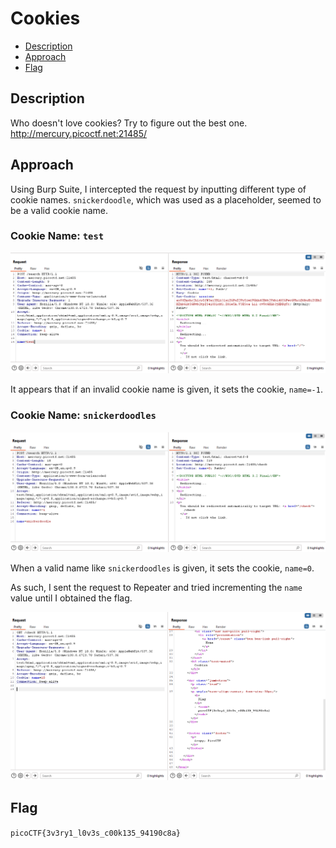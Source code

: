 # Cookies

- [Description](#description)
- [Approach](#approach)
- [Flag](#flag)

## Description

Who doesn't love cookies? Try to figure out the best one. http://mercury.picoctf.net:21485/

## Approach

Using Burp Suite, I intercepted the request by inputting different type of cookie names. `snickerdoodle`, which was used as a placeholder, seemed to be a valid cookie name.

### Cookie Name: `test`

<p align="center">
  <img src="https://raw.githubusercontent.com/DarrenPea/picoCTF_writeups/refs/heads/main/picoCTF-2021/Web-Exploitation/Cookies/img/test.png" />
</p>

It appears that if an invalid cookie name is given, it sets the cookie, `name=-1`.

### Cookie Name: `snickerdoodles`

<p align="center">
  <img src="https://raw.githubusercontent.com/DarrenPea/picoCTF_writeups/refs/heads/main/picoCTF-2021/Web-Exploitation/Cookies/img/snickerdoodles.png" />
</p>

When a valid name like `snickerdoodles` is given, it sets the cookie, `name=0`.

As such, I sent the request to Repeater and tried incrementing the `name` value until I obtained the flag.

<p align="center">
  <img src="https://raw.githubusercontent.com/DarrenPea/picoCTF_writeups/refs/heads/main/picoCTF-2021/Web-Exploitation/Cookies/img/flag.png" />
</p>

## Flag

`picoCTF{3v3ry1_l0v3s_c00k135_94190c8a}`